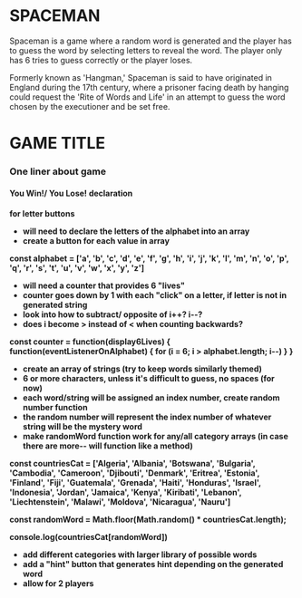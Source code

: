 # SPACEMAN
Spaceman is a game where a random word is generated and the player has to guess the word by selecting letters to reveal the word. The player only has 6 tries to guess correctly or the player loses.

Formerly known as 'Hangman,' Spaceman is said to have originated in England during the 17th century, where a prisoner facing death by hanging could request the 'Rite of Words and Life' in an attempt to guess the word chosen by the executioner and be set free.

<!-- HTML -->
<!-- Texts -->
<h1>GAME TITLE</h1>
<h3>One liner about game</h3>
<h4>You Win!/ You Lose! declaration<h4>
<divs>for letter buttons</div>

<!-- JAVASCRIPT -->
<!-- Alphabet -->
- will need to declare the letters of the alphabet into an array
- create a button for each value in array

const alphabet = ['a', 'b', 'c', 'd', 'e', 'f', 'g', 'h', 'i', 'j', 'k', 'l', 'm', 'n', 'o', 'p', 'q', 'r', 's', 't', 'u', 'v', 'w', 'x', 'y', 'z']

<!-- Lives -->
- will need a counter that provides 6 "lives" 
- counter goes down by 1 with each "click" on a letter, if letter is not in generated string
- look into how to subtract/ opposite of i++? i--?
- does i become > instead of < when counting backwards?

const counter = function(display6Lives) {
    function(eventListenerOnAlphabet) {
        for (i = 6; i > alphabet.length; i--)
    }
}

<!-- Guess Word -->
- create an array of strings (try to keep words similarly themed)
- 6 or more characters, unless it's difficult to guess, no spaces (for now)
- each word/string will be assigned an index number, create random number function
- the random number will represent the index number of whatever string will be the mystery word
- make randomWord function work for any/all category arrays (in case there are more-- will function like a method)

const countriesCat = ['Algeria', 'Albania', 'Botswana', 'Bulgaria', 'Cambodia', 'Cameroon', 'Djibouti', 'Denmark', 'Eritrea', 'Estonia', 'Finland', 'Fiji', 'Guatemala', 'Grenada', 'Haiti', 'Honduras', 'Israel', 'Indonesia', 'Jordan', 'Jamaica', 'Kenya', 'Kiribati', 'Lebanon', 'Liechtenstein', 'Malawi', 'Moldova', 'Nicaragua', 'Nauru']

const randomWord = Math.floor(Math.random() * countriesCat.length);

console.log(countriesCat[randomWord])

<!-- Ideally, if time permits -->
- add different categories with larger library of possible words
- add a "hint" button that generates hint depending on the generated word
- allow for 2 players


